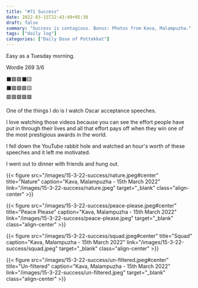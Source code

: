 ```yaml
---
title: "#71 Success"
date: 2022-03-15T22:43:49+05:30
draft: false
summary: "Success is contagious. Bonus: Photos from Kava, Malampuzha."
tags: ["daily log"]
categories: ["Daily Dose of Pottekkat"]
---
```


Easy as a Tuesday morning.

Wordle 269 3/6

⬛🟩🟩⬛🟨\
⬛🟩🟩🟩🟨\
🟩🟩🟩🟩🟩

One of the things I do is I watch Oscar acceptance speeches.

I love watching those videos because you can see the effort people have put in through their lives and all that effort pays off when they win one of the most prestigious awards in the world.

I fell down the YouTube rabbit hole and watched an hour's worth of these speeches and it left me motivated.

I went out to dinner with friends and hung out.

{{< figure src="/images/15-3-22-success/nature.jpeg#center" title="Nature" caption="Kava, Malampuzha - 15th March 2022" link="/images/15-3-22-success/nature.jpeg" target="_blank" class="align-center" >}}

{{< figure src="/images/15-3-22-success/peace-please.jpeg#center" title="Peace Please" caption="Kava, Malampuzha - 15th March 2022" link="/images/15-3-22-success/peace-please.jpeg" target="_blank" class="align-center" >}}

{{< figure src="/images/15-3-22-success/squad.jpeg#center" title="Squad" caption="Kava, Malampuzha - 15th March 2022" link="/images/15-3-22-success/squad.jpeg" target="_blank" class="align-center" >}}

{{< figure src="/images/15-3-22-success/un-filtered.jpeg#center" title="Un-filtered" caption="Kava, Malampuzha - 15th March 2022" link="/images/15-3-22-success/un-filtered.jpeg" target="_blank" class="align-center" >}}
